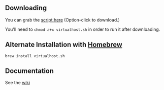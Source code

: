 ## Downloading

You can grab the [script here](https://github.com/virtualhost/virtualhost.sh/raw/master/virtualhost.sh) (Option-click to download.)

You'll need to `chmod a+x virtualhost.sh` in order to run it after downloading.

## Alternate Installation with [Homebrew](http://mxcl.github.com/homebrew/)

    brew install virtualhost.sh

## Documentation

See the [wiki](https://github.com/virtualhost/virtualhost.sh/wiki/_pages)

